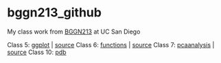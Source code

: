 # bggn213_github
My class work from [BGGN213](https://bioboot.github.io/bggn213_F24/) at UC San Diego

Class 5: [ggplot](https://github.com/Dhruv5199ucsd/bggn213_github/blob/main/Class05/class05.md) | [source](https://github.com/Dhruv5199ucsd/bggn213_github/blob/main/Class05/class05.qmd)
Class 6: [functions](https://github.com/Dhruv5199ucsd/bggn213_github/blob/main/Class06/class06.md) | [source](https://github.com/Dhruv5199ucsd/bggn213_github/blob/main/Class06/class06.qmd)
Class 7: [pcaanalysis](https://github.com/Dhruv5199ucsd/bggn213_github/blob/main/Class07/class07.md) | [source](https://github.com/Dhruv5199ucsd/bggn213_github/blob/main/Class07/Class07.qmd)
Class 10: [pdb](https://github.com/Dhruv5199ucsd/bggn213_github/blob/main/Class10/Class10Quarto.qmd)
